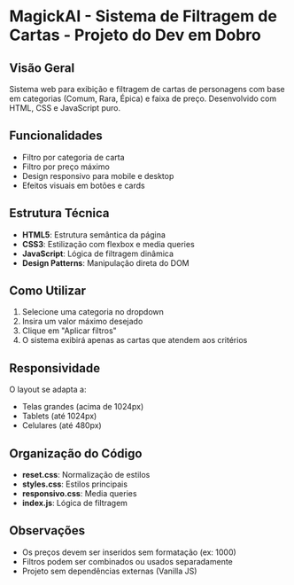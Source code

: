 # MagickAI - Sistema de Filtragem de Cartas - Projeto do Dev em Dobro

## Visão Geral
Sistema web para exibição e filtragem de cartas de personagens com base em categorias (Comum, Rara, Épica) e faixa de preço. Desenvolvido com HTML, CSS e JavaScript puro.

## Funcionalidades
- Filtro por categoria de carta
- Filtro por preço máximo
- Design responsivo para mobile e desktop
- Efeitos visuais em botões e cards

## Estrutura Técnica
- **HTML5**: Estrutura semântica da página
- **CSS3**: Estilização com flexbox e media queries
- **JavaScript**: Lógica de filtragem dinâmica
- **Design Patterns**: Manipulação direta do DOM

## Como Utilizar
1. Selecione uma categoria no dropdown
2. Insira um valor máximo desejado
3. Clique em "Aplicar filtros"
4. O sistema exibirá apenas as cartas que atendem aos critérios

## Responsividade
O layout se adapta a:
- Telas grandes (acima de 1024px)
- Tablets (até 1024px)
- Celulares (até 480px)

## Organização do Código
- **reset.css**: Normalização de estilos
- **styles.css**: Estilos principais
- **responsivo.css**: Media queries
- **index.js**: Lógica de filtragem

## Observações
- Os preços devem ser inseridos sem formatação (ex: 1000)
- Filtros podem ser combinados ou usados separadamente
- Projeto sem dependências externas (Vanilla JS)


